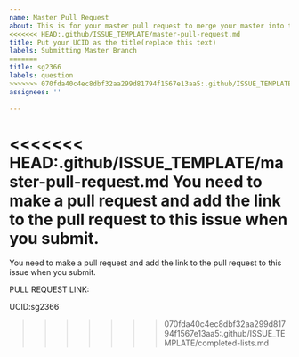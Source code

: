 ```yaml
---
name: Master Pull Request
about: This is for your master pull request to merge your master into this repo.
<<<<<<< HEAD:.github/ISSUE_TEMPLATE/master-pull-request.md
title: Put your UCID as the title(replace this text)
labels: Submitting Master Branch
=======
title: sg2366
labels: question
>>>>>>> 070fda40c4ec8dbf32aa299d81794f1567e13aa5:.github/ISSUE_TEMPLATE/completed-lists.md
assignees: ''

---
```


<<<<<<< HEAD:.github/ISSUE_TEMPLATE/master-pull-request.md
You need to make a pull request and add the link to the pull request to this issue when you submit.
=======
You need to make a pull request and add the link to the pull request to this issue when you submit.  

PULL REQUEST LINK:

UCID:sg2366
>>>>>>> 070fda40c4ec8dbf32aa299d81794f1567e13aa5:.github/ISSUE_TEMPLATE/completed-lists.md
